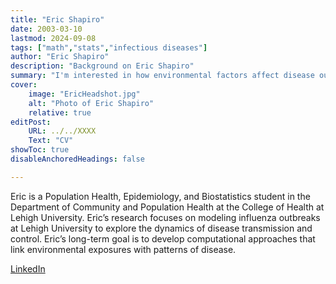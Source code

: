 ```yaml
---
title: "Eric Shapiro"
date: 2003-03-10
lastmod: 2024-09-08
tags: ["math","stats","infectious diseases"]
author: "Eric Shapiro"
description: "Background on Eric Shapiro" 
summary: "I'm interested in how environmental factors affect disease outcomes and enjoy using data science to find patterns that can help improve public health"
cover:
    image: "EricHeadshot.jpg"
    alt: "Photo of Eric Shapiro"
    relative: true
editPost:
    URL: ../../XXXX
    Text: "CV"
showToc: true
disableAnchoredHeadings: false

---
```


Eric is a Population Health, Epidemiology, and Biostatistics student in the Department of Community and Population Health at the College of Health at Lehigh University.
Eric’s research focuses on modeling influenza outbreaks at Lehigh University to explore the dynamics of disease transmission and control.
Eric’s long-term goal is to develop computational approaches that link environmental exposures with patterns of disease.

[LinkedIn](https://www.linkedin.com/in/ericjshapiro/)
